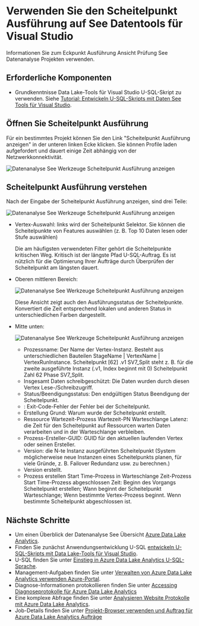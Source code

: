 <properties 
   pageTitle="Verwenden Sie den Scheitelpunkt Ausführung auf See Datentools für Visual Studio | Microsoft Azure" 
   description="Informationen Sie zum Eckpunkt Ausführung Ansicht Prüfung See Datenanalyse Projekten verwenden." 
   services="data-lake-analytics" 
   documentationCenter="" 
   authors="mumian" 
   manager="jhubbard" 
   editor="cgronlun"/>
 
<tags
   ms.service="data-lake-analytics"
   ms.devlang="na"
   ms.topic="article"
   ms.tgt_pltfrm="na"
   ms.workload="big-data" 
   ms.date="10/13/2016"
   ms.author="jgao"/>

# <a name="use-the-vertex-execution-view-in-data-lake-tools-for-visual-studio"></a>Verwenden Sie den Scheitelpunkt Ausführung auf See Datentools für Visual Studio

Informationen Sie zum Eckpunkt Ausführung Ansicht Prüfung See Datenanalyse Projekten verwenden.

## <a name="prerequisites"></a>Erforderliche Komponenten

- Grundkenntnisse Data Lake-Tools für Visual Studio U-SQL-Skript zu verwenden.  Siehe [Tutorial: Entwickeln U-SQL-Skripts mit Daten See Tools für Visual Studio](data-lake-analytics-data-lake-tools-get-started.md).

## <a name="open-the-vertex-execution-view"></a>Öffnen Sie Scheitelpunkt Ausführung

Für ein bestimmtes Projekt können Sie den Link "Scheitelpunkt Ausführung anzeigen" in der unteren linken Ecke klicken. Sie können Profile laden aufgefordert und dauert einige Zeit abhängig von der Netzwerkkonnektivität.

![Datenanalyse See Werkzeuge Scheitelpunkt Ausführung anzeigen](./media/data-lake-analytics-data-lake-tools-use-vertex-execution-view/data-lake-tools-open-vertex-execution-view.png)

## <a name="understand-vertex-execution-view"></a>Scheitelpunkt Ausführung verstehen

Nach der Eingabe der Scheitelpunkt Ausführung anzeigen, sind drei Teile:

![Datenanalyse See Werkzeuge Scheitelpunkt Ausführung anzeigen](./media/data-lake-analytics-data-lake-tools-use-vertex-execution-view/data-lake-tools-vertex-execution-view.png)

- Vertex-Auswahl: links wird der Scheitelpunkt Selektor.  Sie können die Scheitelpunkte von Features auswählen (z. B. Top 10 Daten lesen oder Stufe auswählen)

    Die am häufigsten verwendeten Filter gehört die Scheitelpunkte kritischen Weg. Kritisch ist der längste Pfad U-SQL-Auftrag. Es ist nützlich für die Optimierung Ihrer Aufträge durch Überprüfen der Scheitelpunkt am längsten dauert.

- Oberen mittleren Bereich:

    ![Datenanalyse See Werkzeuge Scheitelpunkt Ausführung anzeigen](./media/data-lake-analytics-data-lake-tools-use-vertex-execution-view/data-lake-tools-vertex-execution-view-pane2.png)

    Diese Ansicht zeigt auch den Ausführungsstatus der Scheitelpunkte. Konvertiert die Zeit entsprechend lokalen und anderen Status in unterschiedlichen Farben dargestellt.

- Mitte unten:

    ![Datenanalyse See Werkzeuge Scheitelpunkt Ausführung anzeigen](./media/data-lake-analytics-data-lake-tools-use-vertex-execution-view/data-lake-tools-vertex-execution-view-pane3.png)

    - Prozessname: Der Name der Vertex-Instanz. Besteht aus unterschiedlichen Bauteilen StageName | VertexName | VertexRunInstance. Scheitelpunkt [62] .v1 SV7_Split steht z. B. für die zweite ausgeführte Instanz (.v1, Index beginnt mit 0) Scheitelpunkt Zahl 62 Phase SV7_Split.
    - Insgesamt Daten schreibgeschützt: Die Daten wurden durch diesen Vertex Lese-/Schreibzugriff.
    - Status/Beendigungsstatus: Den endgültigen Status Beendigung der Scheitelpunkt.
    - : Exit-Code-Fehler der Fehler bei der Scheitelpunkt.
    - Erstellung Grund: Warum wurde der Scheitelpunkt erstellt.
    - Ressource Wartezeit-Prozess Wartezeit-PN Warteschlange Latenz: die Zeit für den Scheitelpunkt auf Ressourcen warten Daten verarbeiten und in der Warteschlange verbleiben.
    - Prozess-Ersteller-GUID: GUID für den aktuellen laufenden Vertex oder seinen Ersteller.
    - Version: die N-te Instanz ausgeführten Scheitelpunkt (System möglicherweise neue Instanzen eines Scheitelpunkts planen, für viele Gründe, z. B. Failover Redundanz usw. zu berechnen.)
    - Version erstellt.
    - Prozess erstellen Start Time-Prozess in Warteschlange Zeit-Prozess Start Time-Prozess abgeschlossen Zeit: Beginn des Vorgangs Scheitelpunkt erstellen; Wann beginnt der Scheitelpunkt Warteschlange; Wenn bestimmte Vertex-Prozess beginnt. Wenn bestimmte Scheitelpunkt abgeschlossen ist.

## <a name="next-steps"></a>Nächste Schritte

- Um einen Überblick der Datenanalyse See Übersicht [Azure Data Lake Analytics](data-lake-analytics-overview.md).
- Finden Sie zunächst Anwendungsentwicklung U-SQL [entwickeln U-SQL-Skripts mit Data Lake-Tools für Visual Studio](data-lake-analytics-data-lake-tools-get-started.md).
- U-SQL finden Sie unter [Einstieg in Azure Data Lake Analytics U-SQL-Sprache](data-lake-analytics-u-sql-get-started.md).
- Management-Aufgaben finden Sie unter [Verwalten von Azure Data Lake Analytics verwenden Azure-Portal](data-lake-analytics-manage-use-portal.md).
- Diagnose-Informationen protokollieren finden Sie unter [Accessing Diagnoseprotokolle für Azure Data Lake Analytics](data-lake-analytics-diagnostic-logs.md)
- Eine komplexe Abfrage finden Sie unter [Analysieren Website Protokolle mit Azure Data Lake Analytics](data-lake-analytics-analyze-weblogs.md).
- Job-Details finden Sie unter [Projekt-Browser verwenden und Auftrag für Azure Data Lake Analytics Aufträge](data-lake-analytics-data-lake-tools-view-jobs.md)